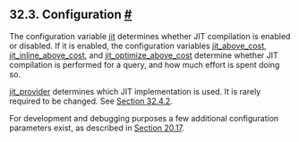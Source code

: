 ## 32.3. Configuration [#](#JIT-CONFIGURATION)

The configuration variable [jit](runtime-config-query.html#GUC-JIT) determines whether JIT compilation is enabled or disabled. If it is enabled, the configuration variables [jit\_above\_cost](runtime-config-query.html#GUC-JIT-ABOVE-COST), [jit\_inline\_above\_cost](runtime-config-query.html#GUC-JIT-INLINE-ABOVE-COST), and [jit\_optimize\_above\_cost](runtime-config-query.html#GUC-JIT-OPTIMIZE-ABOVE-COST) determine whether JIT compilation is performed for a query, and how much effort is spent doing so.

[jit\_provider](runtime-config-client.html#GUC-JIT-PROVIDER) determines which JIT implementation is used. It is rarely required to be changed. See [Section 32.4.2](jit-extensibility.html#JIT-PLUGGABLE "32.4.2. Pluggable JIT Providers").

For development and debugging purposes a few additional configuration parameters exist, as described in [Section 20.17](runtime-config-developer.html "20.17. Developer Options").